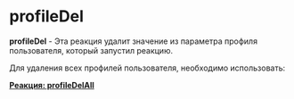 # profileDel

**profileDel** - Эта реакция удалит значение из параметра профиля пользователя, который запустил реакцию.



Для удаления всех профилей пользователя, необходимо использовать: 

[**Реакция: profileDelAll**](/docs-test/reactions/profiledelall)







